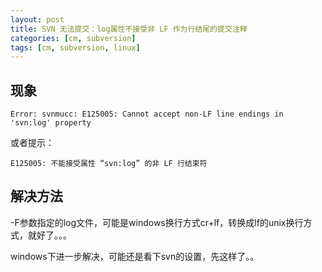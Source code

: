 ```yaml
---
layout: post
title: SVN 无法提交：log属性不接受非 LF 作为行结尾的提交注释
categories: [cm, subversion]
tags: [cm, subversion, linux]
---
```


## 现象

```
Error: svnmucc: E125005: Cannot accept non-LF line endings in 'svn:log' property
```

或者提示：

```
E125005: 不能接受属性 “svn:log” 的非 LF 行结束符
```

## 解决方法

-F参数指定的log文件，可能是windows换行方式cr+lf，转换成lf的unix换行方式，就好了。。。

windows下进一步解决，可能还是看下svn的设置，先这样了。。

